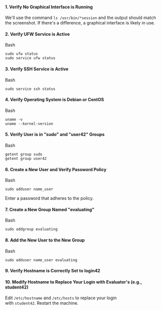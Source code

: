  #### **1. Verify No Graphical Interface is Running**

We'll use the command `ls /usr/bin/*session` and the output should match the screenshot. If there's a difference, a graphical interface is likely in use.

#### **2. Verify UFW Service is Active**

Bash

```
sudo ufw status
sudo service ufw status
```


#### **3. Verify SSH Service is Active**

Bash

```
sudo service ssh status
```


#### **4. Verify Operating System is Debian or CentOS**

Bash

```
uname -v
uname --kernel-version
```

#### **5. Verify User is in "sudo" and "user42" Groups**

Bash

```
getent group sudo
getent group user42
```


#### **6. Create a New User and Verify Password Policy**

Bash

```
sudo adduser name_user
```


Enter a password that adheres to the policy.

#### **7. Create a New Group Named "evaluating"**

Bash

```
sudo addgroup evaluating
```

#### **8. Add the New User to the New Group**

Bash

```
sudo adduser name_user evaluating
```


#### **9. Verify Hostname is Correctly Set to login42**



#### **10. Modify Hostname to Replace Your Login with Evaluator's (e.g., student42)**

Edit `/etc/hostname` and `/etc/hosts` to replace your login with `student42`. Restart the machine.


